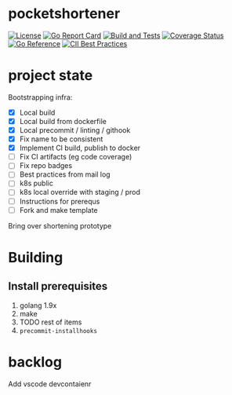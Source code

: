 # pocketshortener

[![License](https://img.shields.io/github/license/clarkezone/pocketshorten.svg)](https://github.com/clarkezone/pocketshorten/blob/main/LICENSE) [![Go Report Card](https://goreportcard.com/badge/github.com/clarkezone/pocketshorten)](https://goreportcard.com/report/github.com/clarkezone/pocketshorten) [![Build and Tests](https://github.com/clarkezone/pocketshorten/workflows/run%20tests/badge.svg)](https://github.com/clarkezone/pocketshorten/actions?query=workflow%3A%22run+tests%22) [![Coverage Status](https://coveralls.io/repos/github/clarkezone/pocketshorten/badge.svg?branch=main)](https://coveralls.io/github/clarkezone/pocketshorten?branch=main) [![Go Reference](https://pkg.go.dev/badge/github.com/clarkezone/pocketshorten.svg)](https://pkg.go.dev/github.com/clarkezone/pocketshorten)
[![CII Best Practices](https://bestpractices.coreinfrastructure.org/projects/6231/badge)](https://bestpractices.coreinfrastructure.org/projects/6231)

# project state

Bootstrapping infra:

- [x] Local build
- [x] Local build from dockerfile
- [x] Local precommit / linting / githook
- [x] Fix name to be consistent
- [x] Implement CI build, publish to docker
- [ ] Fix CI artifacts (eg code coverage)
- [ ] Fix repo badges
- [ ] Best practices from mail log
- [ ] k8s public
- [ ] k8s local override with staging / prod
- [ ] Instructions for prerequs
- [ ] Fork and make template

Bring over shortening prototype

# Building

## Install prerequisites

1. golang 1.9x
2. make
3. TODO rest of items
4. `precommit-installhooks`

# backlog

Add vscode devcontaienr
